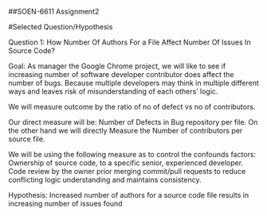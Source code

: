##SOEN-6611 Assignment2 

#Selected Question/Hypothesis

Question 1: How Number Of Authors For a File Affect Number Of Issues In Source Code?

Goal: 
As manager the Google Chrome project, we will like to see if increasing number of software developer contributor does affect the number of bugs. Because multiple developers may think in multiple different ways and leaves risk of misunderstanding of each others’ logic.

We will measure outcome by the ratio of no of defect vs no of contributors. 

Our direct measure will be:
Number of Defects in Bug repository per file. 
On the other hand we will directly Measure the Number of contributors per source file. 

We will be using the following measure as to control the confounds factors:
Ownership of source code, to a specific senior, experienced developer.
Code review by the owner prior merging commit/pull requests to reduce conflicting logic understanding and maintains consistency.

Hypothesis: Increased number of authors for a source code file results in increasing number of issues found
